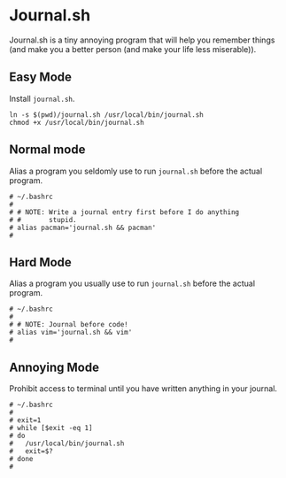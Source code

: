 Journal.sh
==========

Journal.sh is a tiny annoying program that will help you
remember things (and make you a better person (and make
your life less miserable)).

Easy Mode
---------

Install `journal.sh`.

```
ln -s $(pwd)/journal.sh /usr/local/bin/journal.sh
chmod +x /usr/local/bin/journal.sh
```

Normal mode
-----------

Alias a program you seldomly use to run `journal.sh` before
the actual program.

```
# ~/.bashrc
#
# # NOTE: Write a journal entry first before I do anything
# #       stupid.
# alias pacman='journal.sh && pacman'
#
```

Hard Mode
---------

Alias a program you usually use to run `journal.sh` before
the actual program.

```
# ~/.bashrc
#
# # NOTE: Journal before code!
# alias vim='journal.sh && vim'
#
```

Annoying Mode
-------------

Prohibit access to terminal until you have written anything
in your journal.

```
# ~/.bashrc
#
# exit=1
# while [$exit -eq 1]
# do
#   /usr/local/bin/journal.sh
#   exit=$?
# done
# 
```
